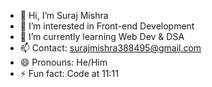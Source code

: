 - 👋 Hi, I’m Suraj Mishra
- 👀 I’m interested in Front-end Development
- 🌱 I’m currently learning Web Dev & DSA
- 📫 Contact: surajmishra388495@gmail.com
- 😄 Pronouns: He/Him
- ⚡ Fun fact: Code at 11:11
